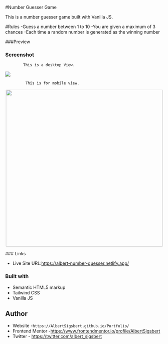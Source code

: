 #Number Guesser Game

This is a number guesser game built with Vanilla JS.

#Rules 
-Guess a number between 1 to 10 
-You are given a maximum of 3 chances
-Each time a random number is generated as the winning number

###Preview


### Screenshot

            This is a desktop View.

<img src="dist/img/loan-calc-desktop.png">

             This is for mobile view.

<p align="center">
   <img src="dist/img/loan-calc-mobile.png" height="500px">
  </p>
### Links

- Live Site URL:https://albert-number-guesser.netlify.app/

### Built with

- Semantic HTML5 markup
- Tailwind CSS
- Vanilla JS

## Author

- Website -`https://AlbertSigsbert.github.io/Portfolio/`
- Frontend Mentor -https://www.frontendmentor.io/profile/AlbertSigsbert
- Twitter - https://twitter.com/albert_sigsbert
